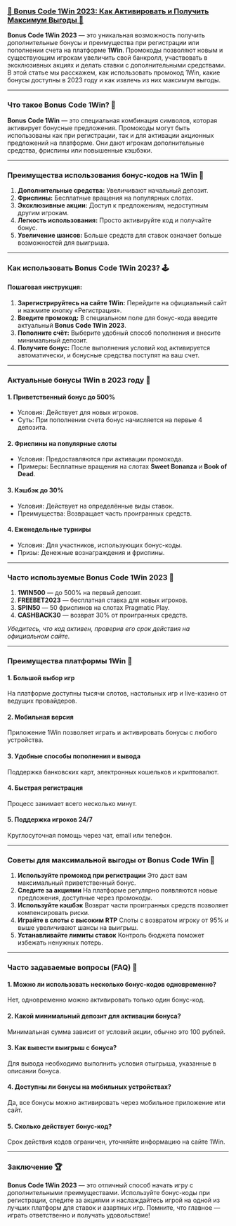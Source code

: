 ### [🎁 Bonus Code 1Win 2023: Как Активировать и Получить Максимум Выгоды 💎](https://brandplay.link/9sD8CZLQ)

**Bonus Code 1Win 2023** — это уникальная возможность получить дополнительные бонусы и преимущества при регистрации или пополнении счета на платформе **1Win**. Промокоды позволяют новым и существующим игрокам увеличить свой банкролл, участвовать в эксклюзивных акциях и делать ставки с дополнительными средствами. В этой статье мы расскажем, как использовать промокод 1Win, какие бонусы доступны в 2023 году и как извлечь из них максимум выгоды.

***

### Что такое Bonus Code 1Win? 🎯

**Bonus Code 1Win** — это специальная комбинация символов, которая активирует бонусные предложения. Промокоды могут быть использованы как при регистрации, так и для активации акционных предложений на платформе. Они дают игрокам дополнительные средства, фриспины или повышенные кэшбэки.

***

### Преимущества использования бонус-кодов на 1Win 🚀

1. **Дополнительные средства:** Увеличивают начальный депозит.
2. **Фриспины:** Бесплатные вращения на популярных слотах.
3. **Эксклюзивные акции:** Доступ к предложениям, недоступным другим игрокам.
4. **Легкость использования:** Просто активируйте код и получайте бонус.
5. **Увеличение шансов:** Больше средств для ставок означает больше возможностей для выигрыша.

***

### Как использовать Bonus Code 1Win 2023? 🕹️

#### Пошаговая инструкция:

1. **Зарегистрируйтесь на сайте 1Win:**
   Перейдите на официальный сайт и нажмите кнопку «Регистрация».
2. **Введите промокод:**
   В специальном поле для бонус-кода введите актуальный **Bonus Code 1Win 2023**.
3. **Пополните счёт:**
   Выберите удобный способ пополнения и внесите минимальный депозит.
4. **Получите бонус:**
   После выполнения условий код активируется автоматически, и бонусные средства поступят на ваш счет.

***

### Актуальные бонусы 1Win в 2023 году 🎁

#### 1. **Приветственный бонус до 500%**

* Условия: Действует для новых игроков.
* Суть: При пополнении счета бонус начисляется на первые 4 депозита.

#### 2. **Фриспины на популярные слоты**

* Условия: Предоставляются при активации промокода.
* Примеры: Бесплатные вращения на слотах **Sweet Bonanza** и **Book of Dead**.

#### 3. **Кэшбэк до 30%**

* Условия: Действует на определённые виды ставок.
* Преимущества: Возвращает часть проигранных средств.

#### 4. **Еженедельные турниры**

* Условия: Для участников, использующих бонус-коды.
* Призы: Денежные вознаграждения и фриспины.

***

### Часто используемые Bonus Code 1Win 2023 🔑

1. **1WIN500** — до 500% на первый депозит.
2. **FREEBET2023** — бесплатная ставка для новых игроков.
3. **SPIN50** — 50 фриспинов на слотах Pragmatic Play.
4. **CASHBACK30** — возврат 30% от проигранных средств.

*Убедитесь, что код активен, проверив его срок действия на официальном сайте.*

***

### Преимущества платформы 1Win 🌟

#### 1. **Большой выбор игр**

На платформе доступны тысячи слотов, настольных игр и live-казино от ведущих провайдеров.

#### 2. **Мобильная версия**

Приложение 1Win позволяет играть и активировать бонусы с любого устройства.

#### 3. **Удобные способы пополнения и вывода**

Поддержка банковских карт, электронных кошельков и криптовалют.

#### 4. **Быстрая регистрация**

Процесс занимает всего несколько минут.

#### 5. **Поддержка игроков 24/7**

Круглосуточная помощь через чат, email или телефон.

***

### Советы для максимальной выгоды от Bonus Code 1Win 🔑

1. **Используйте промокод при регистрации**
   Это даст вам максимальный приветственный бонус.
2. **Следите за акциями**
   На платформе регулярно появляются новые предложения, доступные через промокоды.
3. **Используйте кэшбэк**
   Возврат части проигранных средств позволяет компенсировать риски.
4. **Играйте в слоты с высоким RTP**
   Слоты с возвратом игроку от 95% и выше увеличивают шансы на выигрыш.
5. **Устанавливайте лимиты ставок**
   Контроль бюджета поможет избежать ненужных потерь.

***

### Часто задаваемые вопросы (FAQ) 📝

#### 1. Можно ли использовать несколько бонус-кодов одновременно?

Нет, одновременно можно активировать только один бонус-код.

#### 2. Какой минимальный депозит для активации бонуса?

Минимальная сумма зависит от условий акции, обычно это 100 рублей.

#### 3. Как вывести выигрыш с бонуса?

Для вывода необходимо выполнить условия отыгрыша, указанные в описании бонуса.

#### 4. Доступны ли бонусы на мобильных устройствах?

Да, все бонусы можно активировать через мобильное приложение или сайт.

#### 5. Сколько действует бонус-код?

Срок действия кодов ограничен, уточняйте информацию на сайте 1Win.

***

### Заключение 🏆

**Bonus Code 1Win 2023** — это отличный способ начать игру с дополнительными преимуществами. Используйте бонус-коды при регистрации, следите за акциями и наслаждайтесь игрой на одной из лучших платформ для ставок и азартных игр. Помните, что главное — играть ответственно и получать удовольствие!
